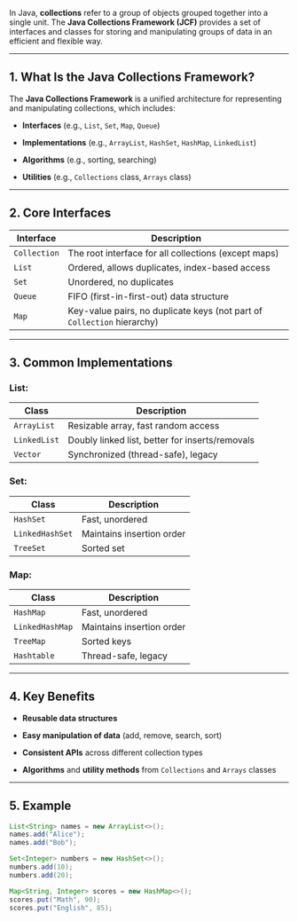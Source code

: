 In Java, **collections** refer to a group of objects grouped together into a single unit. The **Java Collections Framework (JCF)** provides a set of interfaces and classes for storing and manipulating groups of data in an efficient and flexible way.

---

## 1\. What Is the Java Collections Framework?

The **Java Collections Framework** is a unified architecture for representing and manipulating collections, which includes:

-   **Interfaces** (e.g., `List`, `Set`, `Map`, `Queue`)
    
-   **Implementations** (e.g., `ArrayList`, `HashSet`, `HashMap`, `LinkedList`)
    
-   **Algorithms** (e.g., sorting, searching)
    
-   **Utilities** (e.g., `Collections` class, `Arrays` class)
    

---

## 2\. Core Interfaces

| Interface | Description |
| --- | --- |
| `Collection` | The root interface for all collections (except maps) |
| `List` | Ordered, allows duplicates, index-based access |
| `Set` | Unordered, no duplicates |
| `Queue` | FIFO (first-in-first-out) data structure |
| `Map` | Key-value pairs, no duplicate keys (not part of `Collection` hierarchy) |

---

## 3\. Common Implementations

### List:

| Class | Description |
| --- | --- |
| `ArrayList` | Resizable array, fast random access |
| `LinkedList` | Doubly linked list, better for inserts/removals |
| `Vector` | Synchronized (thread-safe), legacy |

### Set:

| Class | Description |
| --- | --- |
| `HashSet` | Fast, unordered |
| `LinkedHashSet` | Maintains insertion order |
| `TreeSet` | Sorted set |

### Map:

| Class | Description |
| --- | --- |
| `HashMap` | Fast, unordered |
| `LinkedHashMap` | Maintains insertion order |
| `TreeMap` | Sorted keys |
| `Hashtable` | Thread-safe, legacy |

---

## 4\. Key Benefits

-   **Reusable data structures**
    
-   **Easy manipulation of data** (add, remove, search, sort)
    
-   **Consistent APIs** across different collection types
    
-   **Algorithms** and **utility methods** from `Collections` and `Arrays` classes
    

---

## 5\. Example

```java
List<String> names = new ArrayList<>();
names.add("Alice");
names.add("Bob");

Set<Integer> numbers = new HashSet<>();
numbers.add(10);
numbers.add(20);

Map<String, Integer> scores = new HashMap<>();
scores.put("Math", 90);
scores.put("English", 85);
```